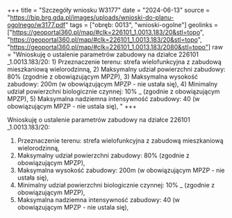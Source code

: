 +++
title = "Szczegóły wniosku W3177"
date = "2024-06-13"
source = "https://bip.brg.gda.pl/images/uploads/wnioski-do-planu-ogolnego/w3177.pdf"
tags = ["obręb: 0013", "wnioski-ogolne"]
geolinks = ["https://geoportal360.pl/map/#clk=226101_1.0013.183/20&stl=topo", "https://geoportal360.pl/map/#clk=226101_1.0013.183/20&stl=topo", "https://geoportal360.pl/map/#clk=226101_1.0013.183/2080&stl=topo"]
raw = "Wnioskuję o ustalenie parametrów zabudowy na działce 226101 _1.0013.183/20: 1) Przeznaczenie terenu: strefa wielofunkcyjna z zabudową mieszkaniową wielorodzinną, 2) Maksymalny udział powierzchni zabudowy: 80% (zgodnie z obowiązującym MPZP), 3) Maksymalna wysokość zabudowy: 200m (w obowiązującym MPZP - nie ustała się), 4) Minimalny udział powierzchni biologicznie czynnej: 10% _ (zgodnie z obowiązującym MPZP), 5) Maksymalna nadziemna intensywność zabudowy: 40 (w obowiązującym MPZP - nie ustala się), "
+++

Wnioskuję o ustalenie parametrów zabudowy na działce 226101 _1.0013.183/20:
1) Przeznaczenie terenu: strefa wielofunkcyjna z zabudową mieszkaniową wielorodzinną,
2) Maksymalny udział powierzchni zabudowy: 80% (zgodnie z obowiązującym MPZP),
3) Maksymalna wysokość zabudowy: 200m (w obowiązującym MPZP - nie ustała się),
4) Minimalny udział powierzchni biologicznie czynnej: 10% _ (zgodnie z obowiązującym MPZP),
5) Maksymalna nadziemna intensywność zabudowy: 40 (w obowiązującym MPZP - nie ustala się),



